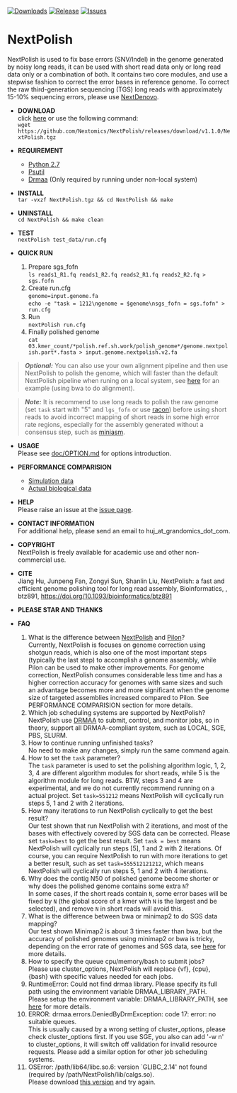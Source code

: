 [![Downloads](https://img.shields.io/github/downloads/Nextomics/NextPolish/total?logo=github)](https://github.com/Nextomics/NextPolish/releases/download/v1.1.0/NextPolish.tgz)
[![Release](https://img.shields.io/github/release/Nextomics/NextPolish.svg)](https://github.com/Nextomics/NextPolish/releases)
[![Issues](https://img.shields.io/github/issues/Nextomics/NextPolish.svg)](https://github.com/Nextomics/NextPolish/issues)

# NextPolish
NextPolish is used to fix base errors (SNV/Indel) in the genome generated by noisy long reads, it can be used with short read data only or long read data only or a combination of both. It contains two core modules, and use a stepwise fashion to correct the error bases in reference genome. To correct the raw third-generation sequencing (TGS) long reads with approximately 15-10% sequencing errors, please use [NextDenovo](https://github.com/Nextomics/NextDenovo).

* **DOWNLOAD**  
click [here](https://github.com/Nextomics/NextPolish/releases/download/v1.1.0/NextPolish.tgz) or use the following command:  
`wget https://github.com/Nextomics/NextPolish/releases/download/v1.1.0/NextPolish.tgz`  

* **REQUIREMENT**
	* [Python 2.7](https://www.python.org/download/releases/2.7/)
	* [Psutil](https://psutil.readthedocs.io/en/latest/)
	* [Drmaa](https://github.com/pygridtools/drmaa-python) (Only required by running under non-local system)

* **INSTALL**  
`tar -vxzf NextPolish.tgz && cd NextPolish && make`

* **UNINSTALL**  
`cd NextPolish && make clean`

* **TEST**  
	`nextPolish test_data/run.cfg`

* **QUICK RUN**  
	1. Prepare sgs_fofn  
	`ls reads1_R1.fq reads1_R2.fq reads2_R1.fq reads2_R2.fq > sgs.fofn`
	2. Create run.cfg  
	`genome=input.genome.fa`  
	`echo -e "task = 1212\ngenome = $genome\nsgs_fofn = sgs.fofn" > run.cfg`
	3. Run  
	`nextPolish run.cfg`
	4. Finally polished genome  
	`cat 03.kmer_count/*polish.ref.sh.work/polish_genome*/genome.nextpolish.part*.fasta > input.genome.nextpolish.v2.fa`  

>***Optional:*** You can also use your own alignment pipeline and then use NextPolish to polish the genome, which will faster than the default NextPolish pipeline when runing on a local system, see [here](./doc/bwa.sh) for an example (using bwa to do alignment).

>***Note:*** It is recommend to use long reads to polish the raw genome (set `task` start with "5" and `lgs_fofn` or use [racon](https://github.com/isovic/racon)) before using short reads to avoid incorrect mapping of short reads in some high error rate regions, especially for the assembly generated without a consensus step, such as [miniasm](https://github.com/lh3/miniasm).

* **USAGE**    
Please see [doc/OPTION.md](doc/OPTION.md) for options introduction.

* **PERFORMANCE COMPARISION**   
	+ [Simulation data](./doc/TEST1.md)
	+ [Actual biological data](./doc/TEST2.md)

* **HELP**   
Please raise an issue at the [issue page](https://github.com/Nextomics/NextPolish/issues/new).

* **CONTACT INFORMATION**    
For additional help, please send an email to huj_at_grandomics_dot_com.

* **COPYRIGHT**    
NextPolish is freely available for academic use and other non-commercial use. 

* **CITE**    
Jiang Hu, Junpeng Fan, Zongyi Sun, Shanlin Liu, NextPolish: a fast and efficient genome polishing tool for long read assembly, Bioinformatics, , btz891, https://doi.org/10.1093/bioinformatics/btz891

* **PLEASE STAR AND THANKS**    

* **FAQ**  
	1. What is the difference between [NextPolish](https://github.com/Nextomics/NextPolish) and [Pilon](https://github.com/broadinstitute/pilon)?  
	Currently, NextPolish is focuses on genome correction using shotgun reads, which is also one of the most important steps (typically the last step) to accomplish a genome assembly, while Pilon can be used to make other improvements. For genome correction, NextPolish consumes considerable less time and has a higher correction accuracy for genomes with same sizes and such an advantage becomes more and more significant when the genome size of targeted assemblies increased compared to Pilon. See PERFORMANCE COMPARISION section for more details.
	2. Which job scheduling systems are supported by NextPolish?  
	NextPolish use [DRMAA](https://en.wikipedia.org/wiki/DRMAA) to submit, control, and monitor jobs, so in theory, support all DRMAA-compliant system, such as LOCAL, SGE, PBS, SLURM.
	3. How to continue running unfinished tasks?  
	No need to make any changes, simply run the same command again.
	4. How to set the `task` parameter?  
	The `task` parameter is used to set the polishing algorithm logic, 1, 2, 3, 4 are different algorithm modules for short reads, while 5 is the algorithm module for long reads. BTW, steps 3 and 4 are experimental, and we do not currently recommend running on a actual project. Set `task=551212` means NextPolish will cyclically run steps 5, 1 and 2 with 2 iterations. 
	5. How many iterations to run NextPolish cyclically to get the best result?  
	Our test shown that run NextPolish with 2 iterations, and most of the bases with effectively covered by SGS data can be corrected. Please set `task=best` to get the best result. Set `task = best` means NextPolish will cyclically run steps [5], 1 and 2 with 2 iterations. Of course, you can require NextPolish to run with more iterations to get a better result, such as set `task=555512121212`, which means NextPolish will cyclically run steps 5, 1 and 2 with 4 iterations.
	6. Why does the contig N50 of polished genome become shorter or why does the polished genome contains some extra `N`?  
	In some cases, if the short reads contain `N`, some error bases will be fixed by `N` (the global score of a kmer with `N` is the largest and be selected), and remove `N` in short reads will avoid this.  
	7. What is the difference between bwa or minimap2 to do SGS data mapping?  
	Our test shown Minimap2 is about 3 times faster than bwa, but the accuracy of polished genomes using minimap2 or bwa is tricky, depending on the error rate of genomes and SGS data, see [here](https://lh3.github.io/2018/04/02/minimap2-and-the-future-of-bwa) for more details.
	8. How to specify the queue cpu/memory/bash to submit jobs?  
	Please use cluster_options, NextPolish will replace {vf}, {cpu}, {bash} with specific values needed for each jobs.
	9. RuntimeError: Could not find drmaa library.  Please specify its full path using the environment variable DRMAA_LIBRARY_PATH.   
	Please setup the environment variable: DRMAA_LIBRARY_PATH, see [here](https://github.com/pygridtools/drmaa-python) for more details.
	10. ERROR: drmaa.errors.DeniedByDrmException: code 17: error: no suitable queues.    
	This is usually caused by a wrong setting of cluster_options, please check cluster_options first. If you use SGE, you also can add '-w n' to cluster_options, it will switch off validation for invalid resource requests. Please add a similar option for other job scheduling systems. 
	11. OSError: /path/lib64/libc.so.6: version `GLIBC_2.14' not found (required by /path/NextPolish/lib/calgs.so).  
	Please download [this version](https://github.com/Nextomics/NextPolish/releases/download/v1.0.3/NextPolish-CentOS6.9.tgz) and try again.
